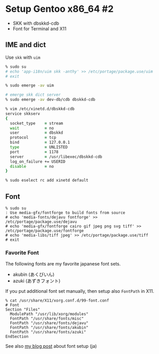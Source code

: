 # Setup Gentoo x86_64 \#2

* SKK with dbskkd-cdb
* Font for Terminal and X11

## IME and dict

Use `skk` with `uim`

```zsh
% sudo su
# echo 'app-i18n/uim skk -anthy' >> /etc/portage/package.use/uim
# exit

% sudo emerge -av uim
```

```zsh
# emerge skk dict server
% sudo emerge -av dev-db/cdb dbskkd-cdb
```

```zsh
% vim /etc/xinetd.d/dbskkd-cdb
service skkserv
{
  socket_type    = stream
  wait           = no
  user           = dbskkd
  protocol       = tcp
  bind           = 127.0.0.1
  type           = UNLISTED
  port           = 1178
  server         = /usr/libexec/dbskkd-cdb
  log_on_failure += USERID
  disable        = no
}
```

```zsh
% sudo eselect rc add xinetd default
```

## Font

```
% sudo su
: Use media-gfx/fontforge to build fonts from source
# echo 'media-fonts/dejavu fontforge' >> /etc/portage/package.use/dejavu
# echo 'media-gfx/fontforge cairo gif jpeg png svg tiff' >> /etc/portage/package.use/fontforge
# echo 'media-libs/tiff jpeg' >> /etc/portage/package.use/tiff
# exit
```

### Favorite Font

The following fonts are my favorite japanese font sets.

* akubin (あくびいん)
* azuki (あずきフォント)

If you put additional font set manually, then setup also `FontPath` in X11.

```
% cat /usr/share/X11/xorg.conf.d/99-font.conf
# Font
Section "Files"
  ModulePath "/usr/lib/xorg/modules"
  FontPath "/usr/share/fonts/misc"
  FontPath "/usr/share/fonts/dejavu"
  FontPath "/usr/share/fonts/akubin"
  FontPath "/usr/share/fonts/azuki"
EndSection
```

See also [my blog post](http://canvas.grauwoelfchen.net/graffiti/xterm_with_ttf-font) about font setup (ja)
